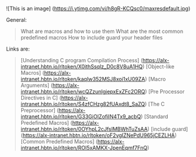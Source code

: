 ![This is an image] (https://i.ytimg.com/vi/h8gR-KCQsc0/maxresdefault.jpg)
   
General:
> What are macros and how to use them
> What are the most common predefined macros
> How to include guard your header files
   
Links are:  
> [Understanding C program Compilation Process] (https://alx-intranet.hbtn.io/rltoken/X0ithSsqlz_D0c8V8uA1HQ)
> [Object-like Macros] (https://alx-intranet.hbtn.io/rltoken/kaqIw352MSJ8xoi1xU09ZA)
> [Macro Arguments] (https://alx-intranet.hbtn.io/rltoken/wcQZzunlgjepxExZFc2ORQ)
> [Pre Processor Directives in C] (https://alx-intranet.hbtn.io/rltoken/S4zfCHzg82fUAxdt8_SaZQ)
> [The C Preprocessor] (https://alx-intranet.hbtn.io/rltoken/G33GiOIZofiIN4Tx9_acbQ)
> [Standard Predefined Macros] (https://alx-intranet.hbtn.io/rltoken/0OYhpL2cJfsIMBWhTuZsAA)
> [include guard] (https://alx-intranet.hbtn.io/rltoken/oF2vgIZNePdU965jCEZLHA)
> [Common Predefined Macros] (https://alx-intranet.hbtn.io/rltoken/ROl5xAMKX-JpenEqmf7FnQ)
